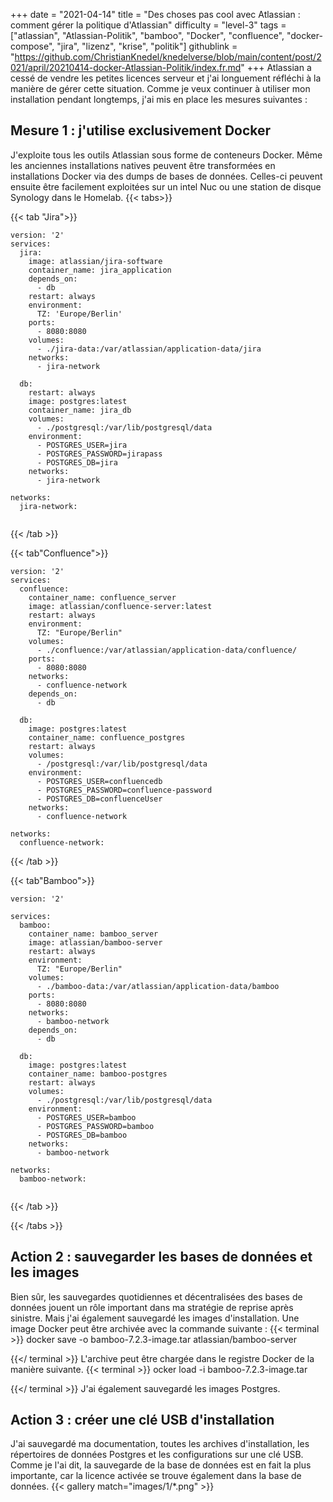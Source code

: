 +++
date = "2021-04-14"
title = "Des choses pas cool avec Atlassian : comment gérer la politique d'Atlassian"
difficulty = "level-3"
tags = ["atlassian", "Atlassian-Politik", "bamboo", "Docker", "confluence", "docker-compose", "jira", "lizenz", "krise", "politik"]
githublink = "https://github.com/ChristianKnedel/knedelverse/blob/main/content/post/2021/april/20210414-docker-Atlassian-Politik/index.fr.md"
+++
Atlassian a cessé de vendre les petites licences serveur et j'ai longuement réfléchi à la manière de gérer cette situation. Comme je veux continuer à utiliser mon installation pendant longtemps, j'ai mis en place les mesures suivantes :
## Mesure 1 : j'utilise exclusivement Docker
J'exploite tous les outils Atlassian sous forme de conteneurs Docker. Même les anciennes installations natives peuvent être transformées en installations Docker via des dumps de bases de données. Celles-ci peuvent ensuite être facilement exploitées sur un intel Nuc ou une station de disque Synology dans le Homelab.
{{< tabs>}}


{{< tab "Jira">}}


```
version: '2'
services:
  jira:
    image: atlassian/jira-software
    container_name: jira_application
    depends_on:
      - db
    restart: always
    environment:
      TZ: 'Europe/Berlin'
    ports:
      - 8080:8080
    volumes:
      - ./jira-data:/var/atlassian/application-data/jira
    networks:
      - jira-network
      
  db:
    restart: always
    image: postgres:latest
    container_name: jira_db
    volumes:
      - ./postgresql:/var/lib/postgresql/data
    environment:
      - POSTGRES_USER=jira
      - POSTGRES_PASSWORD=jirapass
      - POSTGRES_DB=jira
    networks:
      - jira-network

networks:
  jira-network:


```

{{< /tab >}}


{{< tab"Confluence">}}


```
version: '2'
services:
  confluence:
    container_name: confluence_server
    image: atlassian/confluence-server:latest
    restart: always
    environment:
      TZ: "Europe/Berlin"
    volumes:
      - ./confluence:/var/atlassian/application-data/confluence/
    ports:
      - 8080:8080
    networks:
      - confluence-network
    depends_on:
      - db

  db:
    image: postgres:latest
    container_name: confluence_postgres
    restart: always
    volumes:
      - /postgresql:/var/lib/postgresql/data
    environment:
      - POSTGRES_USER=confluencedb
      - POSTGRES_PASSWORD=confluence-password
      - POSTGRES_DB=confluenceUser
    networks:
      - confluence-network

networks:
  confluence-network:

```

{{< /tab >}}


{{< tab"Bamboo">}}


```
version: '2'

services:
  bamboo:
    container_name: bamboo_server
    image: atlassian/bamboo-server
    restart: always
    environment:
      TZ: "Europe/Berlin"
    volumes:
      - ./bamboo-data:/var/atlassian/application-data/bamboo
    ports:
      - 8080:8080
    networks:
      - bamboo-network
    depends_on:
      - db

  db:
    image: postgres:latest
    container_name: bamboo-postgres
    restart: always
    volumes:
      - ./postgresql:/var/lib/postgresql/data
    environment:
      - POSTGRES_USER=bamboo
      - POSTGRES_PASSWORD=bamboo
      - POSTGRES_DB=bamboo
    networks:
      - bamboo-network

networks:
  bamboo-network:


```

{{< /tab >}}


{{< /tabs >}}


## Action 2 : sauvegarder les bases de données et les images
Bien sûr, les sauvegardes quotidiennes et décentralisées des bases de données jouent un rôle important dans ma stratégie de reprise après sinistre. Mais j'ai également sauvegardé les images d'installation. Une image Docker peut être archivée avec la commande suivante :
{{< terminal >}}
docker save -o bamboo-7.2.3-image.tar atlassian/bamboo-server

{{</ terminal >}}
L'archive peut être chargée dans le registre Docker de la manière suivante.
{{< terminal >}}
ocker load -i bamboo-7.2.3-image.tar

{{</ terminal >}}
J'ai également sauvegardé les images Postgres.
## Action 3 : créer une clé USB d'installation
J'ai sauvegardé ma documentation, toutes les archives d'installation, les répertoires de données Postgres et les configurations sur une clé USB. Comme je l'ai dit, la sauvegarde de la base de données est en fait la plus importante, car la licence activée se trouve également dans la base de données.
{{< gallery match="images/1/*.png" >}}
